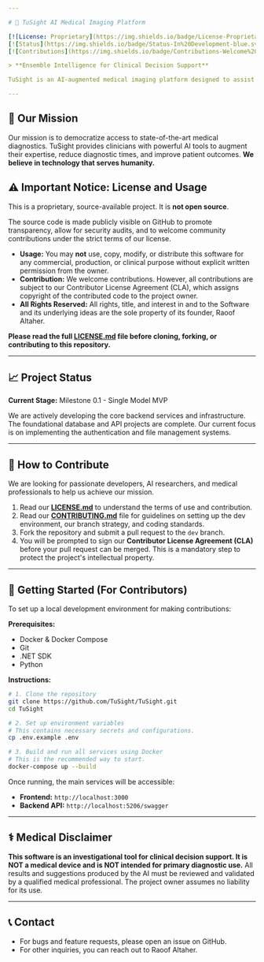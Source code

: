 ```yaml
---

# 🧠 TuSight AI Medical Imaging Platform

[![License: Proprietary](https://img.shields.io/badge/License-Proprietary-red.svg)](LICENSE.md)
[![Status](https://img.shields.io/badge/Status-In%20Development-blue.svg)](https://github.com/Raoof-Altaher/TuSight/pulse)
[![Contributions](https://img.shields.io/badge/Contributions-Welcome%20(CLA%20Required)-brightgreen.svg)](CONTRIBUTING.md)

> **Ensemble Intelligence for Clinical Decision Support**

TuSight is an AI-augmented medical imaging platform designed to assist doctors in underserved communities with MRI tumor detection and segmentation.

---
```


## 🎯 Our Mission

Our mission is to democratize access to state-of-the-art medical diagnostics. TuSight provides clinicians with powerful AI tools to augment their expertise, reduce diagnostic times, and improve patient outcomes. **We believe in technology that serves humanity.**

## ⚠️ Important Notice: License and Usage

This is a proprietary, source-available project. It is **not open source**.

The source code is made publicly visible on GitHub to promote transparency, allow for security audits, and to welcome community contributions under the strict terms of our license.

*   **Usage:** You may **not** use, copy, modify, or distribute this software for any commercial, production, or clinical purpose without explicit written permission from the owner.
*   **Contribution:** We welcome contributions. However, all contributions are subject to our Contributor License Agreement (CLA), which assigns copyright of the contributed code to the project owner.
*   **All Rights Reserved:** All rights, title, and interest in and to the Software and its underlying ideas are the sole property of its founder, Raoof Altaher.

**Please read the full [LICENSE.md](LICENSE.md) file before cloning, forking, or contributing to this repository.**

---

## 📈 Project Status

**Current Stage:** Milestone 0.1 - Single Model MVP

We are actively developing the core backend services and infrastructure. The foundational database and API projects are complete. Our current focus is on implementing the authentication and file management systems.

---

## 🤝 How to Contribute

We are looking for passionate developers, AI researchers, and medical professionals to help us achieve our mission.

1.  Read our **[LICENSE.md](LICENSE.md)** to understand the terms of use and contribution.
2.  Read our **[CONTRIBUTING.md](CONTRIBUTING.md)** file for guidelines on setting up the dev environment, our branch strategy, and coding standards.
3.  Fork the repository and submit a pull request to the `dev` branch.
4.  You will be prompted to sign our **Contributor License Agreement (CLA)** before your pull request can be merged. This is a mandatory step to protect the project's intellectual property.

---

## 🚀 Getting Started (For Contributors)

To set up a local development environment for making contributions:

**Prerequisites:**
*   Docker & Docker Compose
*   Git
*   .NET SDK
*   Python

**Instructions:**

```bash
# 1. Clone the repository
git clone https://github.com/TuSight/TuSight.git
cd TuSight

# 2. Set up environment variables
# This contains necessary secrets and configurations.
cp .env.example .env

# 3. Build and run all services using Docker
# This is the recommended way to start.
docker-compose up --build
```
Once running, the main services will be accessible:
- **Frontend:** `http://localhost:3000`
- **Backend API:** `http://localhost:5206/swagger`

---

## ⚕️ Medical Disclaimer

**This software is an investigational tool for clinical decision support. It is NOT a medical device and is NOT intended for primary diagnostic use.** All results and suggestions produced by the AI must be reviewed and validated by a qualified medical professional. The project owner assumes no liability for its use.

---

## 📞 Contact

*   For bugs and feature requests, please open an issue on GitHub.
*   For other inquiries, you can reach out to Raoof Altaher.
